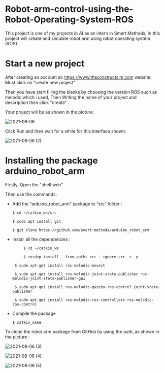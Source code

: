 # Robot-arm-control-using-the-Robot-Operating-System-ROS
This project is one of my projects in AI as an intern in Smart Methods, in this project will create and simulate robot arm using robot operating system (ROS).
# Start a new project 
After creating an account at: https://www.theconstructsim.com website, Must click on "create new project" 

Then you have start filling the blanks by choosing the version ROS such as melodic which i used, Then Writing the name of your project and description then click "create" .

Your project will be as shown in the picture:

![2021-08-06](https://user-images.githubusercontent.com/63214056/128528411-5fba8aa7-377c-4e23-90ce-d880492da6df.png)

Click Run and then wait for a while for this interface shown:

![2021-08-06 (2)](https://user-images.githubusercontent.com/63214056/128530384-f7665d1f-7f59-44e5-bfb0-9c6b605febe0.png)


# Installing the package arduino_robot_arm 
Firstly, Open the "shell web"

Then use the commands:

 - Add the “arduino_robot_arm” package to “src” folder :
 
	   $ cd ~/catkin_ws/src
	
	   $ sudo apt install git
	
	   $ git clone https://github.com/smart-methods/arduino_robot_arm 
  
- Install all the dependencies :

           $ cd ~/catkin_ws
	
           $ rosdep install --from-paths src --ignore-src -r -y
	
   	   $ sudo apt-get install ros-melodic-moveit
	
	   $ sudo apt-get install ros-melodic-joint-state-publisher ros-melodic-joint-state-publisher-gui
	
	   $ sudo apt-get install ros-melodic-gazebo-ros-control joint-state-publisher
	
	   $ sudo apt-get install ros-melodic-ros-controllers ros-melodic-ros-control
	
- Compile the package

      $ catkin_make

To clone the robot arm package from GitHub by using the path, as shown in the picture :

![2021-08-06 (3)](https://user-images.githubusercontent.com/63214056/128531409-9b7da7cf-cfee-4522-8032-b7368cd471a2.png)

![2021-08-06 (4)](https://user-images.githubusercontent.com/63214056/128531418-2892d80e-2d43-4f68-83cc-f60978569474.png)

![2021-08-06 (5)](https://user-images.githubusercontent.com/63214056/128531424-99a0e53a-71c8-435d-b3fe-5fd54f61cb68.png)



